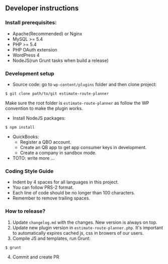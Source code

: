 ## Developer instructions

### Install prerequisites:
  - Apache(Recommended) or Nginx
  - MySQL >= 5.4
  - PHP >= 5.4
  - PHP OAuth extension
  - WordPress 4
  - NodeJS(run Grunt tasks when build a release)

### Development setup
  - Source code: go to `wp-content/plugins` folder and then clone project:

  ```
  $ git clone path/to/git estimate-route-planner
  ```
  Make sure the root folder is `estimate-route-planner` as follow the WP convention to make the plugin works.
  - Install NodeJS packages:

  ```
  $ npm install
  ```
  - QuickBooks:
    - Register a QBO account.
    - Create an QB app to get app consumer keys in development.
    - Create a company in sandbox mode.
  - TOTO: write more ...

### Coding Style Guide
  - Indent by 4 spaces for all languages in this project.
  - You can follow PRS-2 format.
  - Each line of code should be no longer than 100 characters.
  - Remember to remove trailing spaces.

### How to release?
  1. Update `changelog.md` with the changes. New version is always on top.
  2. Update new plugin version in `estimate-route-planner.php`. It's important to automatically expires cached js, css in browers of our users.
  3. Compile JS and templates, run Grunt:

  ```
  $ grunt
  ```
  4. Commit and create PR
